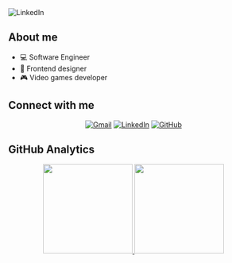 <img src="https://i.imgur.com/48NIG4F.png&logoColor=white" alt="LinkedIn"/>

## About me
- 💻 Software Engineer
- 📱 Frontend designer
- 🎮 Video games developer

## Connect with me
<p align="center">
	<a href="mailto:carlosandresriveravalle@gmail.com"><img img src="https://img.shields.io/badge/gmail-%23EA4335.svg?style=plastic&logo=gmail&logoColor=white" alt="Gmail"/></a>
	<a href="https://www.linkedin.com/in/carlos-andres-rivera-valle-295651182/"><img src="https://img.shields.io/badge/linkedin-%230A66C2.svg?style=plastic&logo=linkedin&logoColor=white" alt="LinkedIn"/></a>
	<a href="https://github.com/andresRivera123"><img src="https://img.shields.io/badge/github-%23181717.svg?style=plastic&logo=github&logoColor=white" alt="GitHub"/></a>
</p>

## GitHub Analytics

<p align="center">
<a href="https://github.com/andresRivera123">
  <img height="180em" src="https://github-readme-stats-eight-theta.vercel.app/api?username=andresRivera123&show_icons=true&theme=algolia&include_all_commits=true&count_private=true"/>
  <img height="180em" src="https://github-readme-stats-eight-theta.vercel.app/api/top-langs/?username=andresRivera123&layout=compact&langs_count=8&theme=algolia"/>
</a>
</p>
